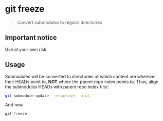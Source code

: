 # git freeze

> Convert submodules to regular directories

## Important notice

Use at your own risk.

## Usage

Submodules will be converted to directories of which content are wherever their HEADs point to,
**NOT** where the parent repo index points to.
Thus, align the submodules HEADs with parent repo index first:
```bash
git submodule update --recursive --init
```

And now
```bash
git-freeze
```

